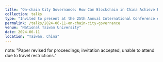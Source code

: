 ```yaml
---
title: "On-chain City Governance: How Can Blockchain in China Achieve Empowerment?"
collection: talks
type: "Invited to present at the 25th Annual International Conference on Digital Government Research - dg.o 2024"
permalink: /talks/2024-06-11-on-chain-city-governance
venue: "National Taiwan University"
date: 2024-06-11
location: "Taiwan, China"
---
```

note: "Paper revised for proceedings; invitation accepted, unable to attend due to travel restrictions."
